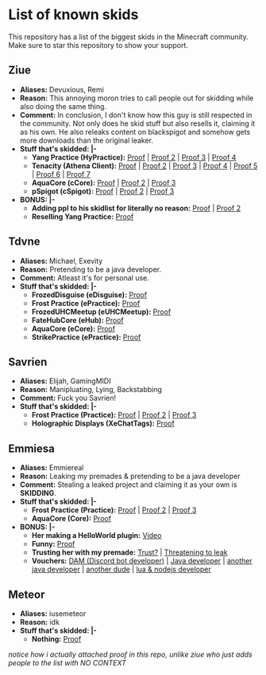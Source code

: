 # List of known skids

This repository has a list of the biggest skids in the Minecraft community.
Make sure to star this repository to show your support.

## Ziue
- <b>Aliases:</b> Devuxious, Remi
- <b>Reason:</b> This annoying moron tries to call people out for skidding while also doing the same thing.
- <b>Comment:</b> In conclusion, I don't know how this guy is still respected in the community. Not only does he skid stuff but also resells it, claiming it as his own. He also releaks content on blackspigot and somehow gets more downloads than the original leaker.
- <b>Stuff that's skidded: |-</b>
  - <b>Yang Practice (HyPractice):</b> [Proof](https://prnt.sc/UMXiW22sdD-i) | [Proof 2](https://prnt.sc/9qv6krOMq9CS) | [Proof 3](https://prnt.sc/Ie4Upn9wFeWL) | [Proof 4](https://prnt.sc/AKR0sbXh_7xH)
  - <b>Tenacity (Athena Client):</b> [Proof](https://prnt.sc/W_jPoL7ssv1k) | [Proof 2](https://prnt.sc/9x2cn9SfZpaX) | [Proof 3](https://prnt.sc/a10ZhR2olCTG) | [Proof 4](https://prnt.sc/djq9-1qvFnrg) | [Proof 5](https://prnt.sc/7llShA_J-gdy) | [Proof 6](https://prnt.sc/OppE1oQOoVoN) | [Proof 7](https://prnt.sc/5-xC3gWq5QzI)
  - <b>AquaCore (cCore):</b> [Proof](https://prnt.sc/PR3-RVn_3dNX) | [Proof 2](https://prnt.sc/OkqKWH3dFt7l) | [Proof 3](https://prnt.sc/XM7Z0IJdVKu1)
  - <b>pSpigot (cSpigot):</b> [Proof](https://prnt.sc/4zzjrXz9mV-y) | [Proof 2](https://prnt.sc/2EV09-3igYFo) | [Proof 3](https://prnt.sc/5u-rEcKyPPAM)
- <b>BONUS: |-</b>
  - <b>Adding ppl to his skidlist for literally no reason:</b> [Proof](https://prnt.sc/ze8x2uXeC524) | [Proof 2](https://prnt.sc/YMvgs5-73oJJ)
  - <b>Reselling Yang Practice:</b> [Proof](https://prnt.sc/WKphFl7NfIyn)

## Tdvne
- <b>Aliases:</b> Michael, Exevity
- <b>Reason:</b> Pretending to be a java developer.
- <b>Comment:</b> Atleast it's for personal use.
- <b>Stuff that's skidded: |-</b>
  - <b>FrozedDisguise (eDisguise):</b> [Proof](https://prnt.sc/KmNpDIuqsJgk)
  - <b>Frost Practice (ePractice):</b> [Proof](https://prnt.sc/rye7bv_dFbya)
  - <b>FrozedUHCMeetup (eUHCMeetup):</b> [Proof](https://prnt.sc/E6PnxI9Pubw5)
  - <b>FateHubCore (eHub):</b> [Proof](https://prnt.sc/3Rf5qMikp70L)
  - <b>AquaCore (eCore):</b> [Proof](https://prnt.sc/sm903HnehgAX)
  - <b>StrikePractice (ePractice):</b> [Proof](https://prnt.sc/CLd1e5Vcat05)
 
 ## Savrien
- <b>Aliases:</b> Elijah, GamingMIDI
- <b>Reason:</b> Manipluating, Lying, Backstabbing
- <b>Comment:</b> Fuck you Savrien!
- <b>Stuff that's skidded: |-</b>
  - <b>Frost Practice (Practice):</b> [Proof](https://prnt.sc/WcGX6DiZXp5O) | [Proof 2](https://prnt.sc/8NGxQbqiCqqZ) | [Proof 3](https://prnt.sc/fXlUhcnT8Xn3)
  - <b>Holographic Displays (XeChatTags):</b> [Proof](https://prnt.sc/WcGX6DiZXp5O)
 
 ## Emmiesa
- <b>Aliases:</b> Emmiereal
- <b>Reason:</b> Leaking my premades & pretending to be a java developer
- <b>Comment:</b> Stealing a leaked project and claiming it as your own is **SKIDDING**.
- <b>Stuff that's skidded: |-</b>
  - <b>Frost Practice (Practice):</b> [Proof](https://prnt.sc/rG8erW3X-b2O) | [Proof 2](https://prnt.sc/sHKOAS98ZRv0) | [Proof 3](https://prnt.sc/rafAUCp4ooHc)
  - <b>AquaCore (Core):</b> [Proof](https://prnt.sc/hhmYw4kvdzFD)
- <b>BONUS: |-</b>
  - <b>Her making a HelloWorld plugin:</b> [Video](https://www.youtube.com/watch?v=Reed8-oCgh4)
  - <b>Funny:</b> [Proof](https://prnt.sc/tqKlpZMO4VpK)
  - <b>Trusting her with my premade:</b> [Trust?](https://prnt.sc/zk8pSbHQu-TO) | [Threatening to leak](https://prnt.sc/zs6dQ6dxcp_2)
  - <b>Vouchers:</b> [DAM (Discord bot developer)](https://prnt.sc/3KBIjfaCxm7Y) | [Java developer](https://prnt.sc/ijbeai7Pymtv) | [another java developer](https://prnt.sc/BSH9UbDpvkXl) | [another dude](https://prnt.sc/56_yFhER57_n) | [lua & nodejs developer](https://prnt.sc/9F-VgSIi_wcK)

 ## Meteor
- <b>Aliases:</b> iusemeteor
- <b>Reason:</b> idk
- <b>Stuff that's skidded: |-</b>
  - <b>Nothing:</b> [Proof](https://prnt.sc/rG8erW3X-b2O)

*notice how i actually attached proof in this repo, unlike ziue who just adds people to the list with NO CONTEXT*
